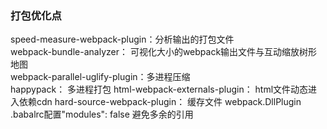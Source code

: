 ### 打包优化点
speed-measure-webpack-plugin：分析输出的打包文件  
webpack-bundle-analyzer： 可视化大小的webpack输出文件与互动缩放树形地图  
webpack-parallel-uglify-plugin：多进程压缩  
happypack： 多进程打包
html-webpack-externals-plugin： html文件动态进入依赖cdn
hard-source-webpack-plugin： 缓存文件
webpack.DllPlugin
.babalrc配置"modules": false 避免多余的引用
